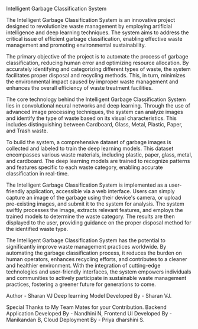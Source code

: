 Intelligent Garbage Classification System

The Intelligent Garbage Classification System is an innovative project designed to revolutionize waste management by employing artificial intelligence and deep learning techniques. The system aims to address the critical issue of efficient garbage classification, enabling effective waste management and promoting environmental sustainability.

The primary objective of the project is to automate the process of garbage classification, reducing human error and optimizing resource allocation. By accurately identifying and categorizing different types of waste, the system facilitates proper disposal and recycling methods. This, in turn, minimizes the environmental impact caused by improper waste management and enhances the overall efficiency of waste treatment facilities.

The core technology behind the Intelligent Garbage Classification System lies in convolutional neural networks and deep learning. Through the use of advanced image processing techniques, the system can analyze images and identify the type of waste based on its visual characteristics. This includes distinguishing between Cardboard, Glass, Metal, Plastic, Paper, and Trash waste.

To build the system, a comprehensive dataset of garbage images is collected and labeled to train the deep learning models. This dataset encompasses various waste materials, including plastic, paper, glass, metal, and cardboard. The deep learning models are trained to recognize patterns and features specific to each waste category, enabling accurate classification in real-time.

The Intelligent Garbage Classification System is implemented as a user-friendly application, accessible via a web interface. Users can simply capture an image of the garbage using their device's camera, or upload pre-existing images, and submit it to the system for analysis. The system swiftly processes the image, extracts relevant features, and employs the trained models to determine the waste category. The results are then displayed to the user, providing guidance on the proper disposal method for the identified waste type.

The Intelligent Garbage Classification System has the potential to significantly improve waste management practices worldwide. By automating the garbage classification process, it reduces the burden on human operators, enhances recycling efforts, and contributes to a cleaner and healthier environment. With the integration of cutting-edge technologies and user-friendly interfaces, the system empowers individuals and communities to actively participate in sustainable waste management practices, fostering a greener future for generations to come.

Author - Sharan VJ
Deep learning Model Developed By - Sharan VJ.

Special Thanks to My Team Mates for your Contribution.
Backend Application Developed By - Nandhini N, 
Frontend UI Developed By - Manikandan B, 
Cloud Deployment By - Priya dharshini S.
